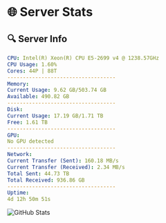 # 🌐 Server Stats
## 🔍 Server Info
```yaml
CPU: Intel(R) Xeon(R) CPU E5-2699 v4 @ 1238.57GHz
CPU Usage: 1.60%
Cores: 44P | 88T
-----------------------------------
Memory:
Current Usage: 9.62 GB/503.74 GB
Available: 490.82 GB
-----------------------------------
Disk:
Current Usage: 17.19 GB/1.71 TB
Free: 1.61 TB
-----------------------------------
GPU:
No GPU detected
-----------------------------------
Network:
Current Transfer (Sent): 160.18 MB/s
Current Transfer (Received): 2.34 MB/s
Total Sent: 44.73 TB
Total Received: 936.86 GB
-----------------------------------
Uptime:
4d 12h 50m 51s
```
![GitHub Stats](https://img.shields.io/badge/Updated-2025-02-12_11:34:09-blue)